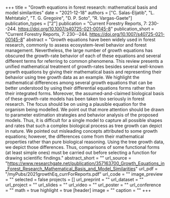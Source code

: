 +++
title = "Growth equations in forest research: mathematical basis and model similarities"
date = "2021-12-18"
authors = ["C. Salas-Eljatib", "L. Mehtatalo", "T. G. Gregoire", "D. P. Soto", "R. Vargas-Gaete"]
publication_types = ["2"]
publication = "Current Forestry Reports, 7: 230--244. https://doi.org/10.1007/s40725-021-00145-8"
publication_short = "Current Forestry Reports, 7: 230--244. https://doi.org/10.1007/s40725-021-00145-8"
abstract = "Growth equations have been widely used in forest research, commonly to assess ecosystem-level behavior and forest management. Nevertheless, the large number of growth equations has obscured the growth-rate behavior of each of these equations and several different terms for referring to common phenomena. This review presents a unified mathematical treatment of growth-rates besides several well-known growth equations by giving their mathematical basis and representing their behavior using tree growth data as an example. We highlight the mathematical differences among several growth equations that can be better understood by using their differential equations forms rather than their integrated forms. Moreover, the assumed-and-claimed biological basis of these growth-rate models has been taken too seriously in forest research. The focus should be on using a plausible equation for the organism being modelled. We point out that more attention should be drawn to parameter estimation strategies and behavior analysis of the proposed models. Thus, it is difficult for a single model to capture all possible shapes and rates that such a complex biological process as tree growth can depict in nature. We pointed out misleading concepts attributed to some growth equations; however, the differences come from their mathematical properties rather than pure biological reasoning. Using the tree growth data, we depict those differences. Thus, comparisons of some functional forms (at least simple ones) must be carried out before selecting a function for drawing scientific findings."
abstract_short = ""
url_source = "https://www.researchgate.net/publication/357163700_Growth_Equations_in_Forest_Research_Mathematical_Basis_and_Model_Similarities"
url_pdf = "/myPubs/2021growthEq_currForReports.pdf"
url_code = ""
image_preview = ""
selected = false
projects = []
url_preprint = ""
url_dataset = ""
url_project = ""
url_slides = ""
url_video = ""
url_poster = ""
url_conference = ""
math = true
highlight = true
[header]
image = ""
caption = ""
+++
